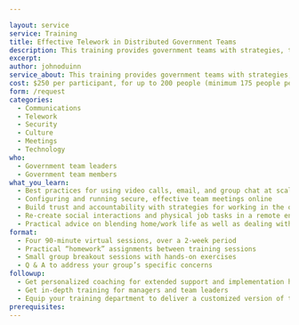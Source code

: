 ```yaml
---

layout: service
service: Training
title: Effective Telework in Distributed Government Teams
description: This training provides government teams with strategies, tools, and best practices for working together effectively in a distributed (remote/telework) model.
excerpt: 
author: johnoduinn
service_about: This training provides government teams with strategies, tools, and best practices for working together effectively in a distributed (remote/telework) model. These skills increase your agency’s resilience by improving team performance, streamlining communications, and modernizing workflows for better collaboration.
cost: $250 per participant, for up to 200 people (minimum 175 people per cohort)
form: /request
categories:
  - Communications
  - Telework
  - Security
  - Culture
  - Meetings
  - Technology
who:
  - Government team leaders
  - Government team members
what_you_learn:
  - Best practices for using video calls, email, and group chat at scale
  - Configuring and running secure, effective team meetings online
  - Build trust and accountability with strategies for working in the open
  - Re-create social interactions and physical job tasks in a remote environment
  - Practical advice on blending home/work life as well as dealing with isolation
format:
  - Four 90-minute virtual sessions, over a 2-week period
  - Practical “homework” assignments between training sessions
  - Small group breakout sessions with hands-on exercises
  - Q & A to address your group’s specific concerns
followup:
  - Get personalized coaching for extended support and implementation help
  - Get in-depth training for managers and team leaders
  - Equip your training department to deliver a customized version of this training
prerequisites: 
---
```

